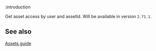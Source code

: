 :introduction

Get asset access by user and assetId. Will be available in version `2.71.1`.

## See also

[Assets guide](/assets/)